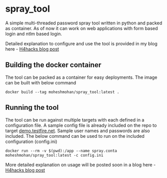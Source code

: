# spray_tool

A simple multi-threaded password spray tool written in python and packed as container. As of now it can work on web applications with form based login and ntlm based login.

Detailed explanation to configure and use the tool is provided in my blog here - [H4hacks blog post](https://www.h4hacks.com/2022/03/multithreaded-password-spray-tool.html)

## Building the docker container

The tool can be packed as a container for easy deployments. The image can be built with below command

```
docker build --tag moheshmohan/spray_tool:latest .
```


## Running the tool

The tool can be run against multiple targets with each defined in a configuration file. A sample config file is already included on the repo to target [demo.testfire.net](http://demo.testfire.net/login.jsp). Sample user names and passwords are also included. The below command can be used to run on the included configuration (config.ini)

```
docker run --rm -v $(pwd):/app --name spray.conta moheshmohan/spray_tool:latest -c config.ini
```

More detailed explanation on usage will be posted soon in a blog here - [H4hacks blog post](https://www.h4hacks.com/2022/03/multithreaded-password-spray-tool.html)

